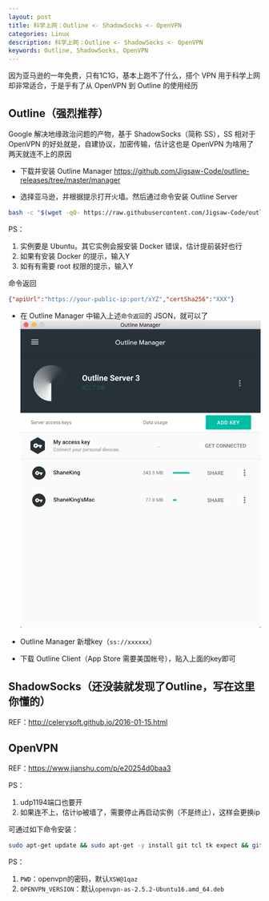 ```yaml
---
layout: post
title: 科学上网：Outline <- ShadowSocks <- OpenVPN
categories: Linux
description: 科学上网：Outline <- ShadowSocks <- OpenVPN
keywords: Outline, ShadowSocks, OpenVPN
---
```


因为亚马逊的一年免费，只有1C1G，基本上跑不了什么，搭个 VPN 用于科学上网却非常适合，于是乎有了从 OpenVPN 到 Outline 的使用经历

## Outline（强烈推荐）

Google 解决地缘政治问题的产物，基于 ShadowSocks（简称 SS），SS 相对于 OpenVPN 的好处就是，自建协议，加密传输，估计这也是 OpenVPN 为啥用了两天就连不上的原因

- 下载并安装 Outline Manager
<https://github.com/Jigsaw-Code/outline-releases/tree/master/manager>

- 选择亚马逊，并根据提示打开火墙。然后通过命令安装 Outline Server
```bash
bash -c "$(wget -qO- https://raw.githubusercontent.com/Jigsaw-Code/outline-server/master/src/server_manager/install_scripts/install_server.sh)"
```

PS：
1. 实例要是 Ubuntu。其它实例会报安装 Docker 错误，估计提前装好也行
2. 如果有安装 Docker 的提示，输入Y
3. 如有有需要 root 权限的提示，输入Y

命令返回
```json
{"apiUrl":"https://your-public-ip:port/xYZ","certSha256":"XXX"}
```

- 在 Outline Manager 中输入上述`命令返回`的 JSON，就可以了
![](/images/posts/2018/08/WX20180829-192822@2x.png)

- Outline Manager 新增key（`ss://xxxxxx`）

- 下载 Outline Client（App Store 需要美国帐号），贴入上面的key即可

## ShadowSocks（还没装就发现了Outline，写在这里你懂的）

REF：<http://celerysoft.github.io/2016-01-15.html>

## OpenVPN

REF：<https://www.jianshu.com/p/e20254d0baa3>

PS：
1. udp1194端口也要开
2. 如果连不上，估计ip被墙了，需要停止再启动实例（不是终止），这样会更换ip

可通过如下命令安装：
```bash
sudo apt-get update && sudo apt-get -y install git tcl tk expect && git clone https://github.com/ShaneKing/openvpn-install.git && cd openvpn-install && chmod +x openvpn-install.sh && sudo ./openvpn-install.sh ${PWD} ${OPENVPN_VERSION}
```

PS：
1. `PWD`：openvpn的密码，默认`XSW@1qaz`
2. `OPENVPN_VERSION`：默认`openvpn-as-2.5.2-Ubuntu16.amd_64.deb`
